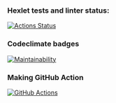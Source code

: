 ### Hexlet tests and linter status:

[![Actions Status](https://github.com/yaroslavkardanets/frontend-project-46/workflows/hexlet-check/badge.svg)](https://github.com/yaroslavkardanets/frontend-project-46/actions)

### Codeclimate badges

[![Maintainability](https://api.codeclimate.com/v1/badges/11d5a51df98d3f38653d/maintainability)](https://codeclimate.com/github/yaroslavkardanets/frontend-project-46/maintainability)

### Making GitHub Action

[![GitHub Actions](https://github.com/yaroslavkardanets/frontend-project-46/.github/workflows/hello-world.yml/badge.svg)](https://github.com/yaroslavkardanets/frontend-project-46/actions)
